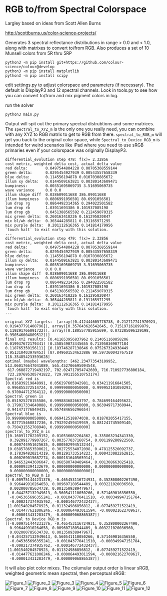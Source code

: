 # RGB to/from Spectral Colorspace

Largley based on ideas from Scott Allen Burns

http://scottburns.us/color-science-projects/

Generates 3 spectral reflectance distributions in range > 0.0 and < 1.0, along with matrixes to convert to/from RGB. Also produces a set of 10 Munsell colors from 5R thru 5RP


```
python3 -m pip install git+https://github.com/colour-science/colour@develop
python3 -m pip install matplotlib
python3 -m pip install scipy
```

edit settings.py to adjust colorspace and parameters (if necessary).  The default is DisplayP3 and 12 spectral channels.  Look in tools.py to see how you can convert to/from and mix pigment colors in log.

run the solver

```
python3 main.py
```

Output will spit out the primary spectral distrubtions and some matrices.  The `spectral_to_XYZ_m` is the only one you really need, you can combine with any XYZ to RGB matrix to get to RGB from there. `spectral_to_RGB_m` will get you back to the original color space, while `Spectral_to_Device_RGB_m` is intended for weird scenarios like iPad where you need to use sRGB primaries even if your colorspace was originally DisplayP3.

```
differential_evolution step 478: f(x)= 2.32856
cost metric, weighted delta cost, actual delta value
red delta:        0.0497544804228 0.00705368559144
green delta:      0.0295454927939 0.00543557658339
blue delta:       0.114556104878 0.0107030885672
illum xy delta:   0.0144509163821 0.00380143609471
bumpiness:        0.00351695069735 3.51695069735
wave variance     0.0 0.0
illum shape diff  0.038609011688 386.09011688
illum bumpiness   0.0806991056501 80.6991056501
lum drop rg       0.0864492314365 0.294022501582
lum drop rb       1.03911693386 0.101937085198
lum drop gb       0.0451388565592 0.212459070315
mix green delta:  0.260163418226 0.161295820847
mix bl/wh delta:  0.365444285811 0.191165971295
mix purple delta:  0.201112616365 0.141814179956
`touch halt` to exit early with this solution.
---
differential_evolution step 479: f(x)= 2.32856
cost metric, weighted delta cost, actual delta value
red delta:        0.0497544804228 0.00705368559144
green delta:      0.0295454927939 0.00543557658339
blue delta:       0.114556104878 0.0107030885672
illum xy delta:   0.0144509163821 0.00380143609471
bumpiness:        0.00351695069735 3.51695069735
wave variance     0.0 0.0
illum shape diff  0.038609011688 386.09011688
illum bumpiness   0.0806991056501 80.6991056501
lum drop rg       0.0864492314365 0.294022501582
lum drop rb       1.03911693386 0.101937085198
lum drop gb       0.0451388565592 0.212459070315
mix green delta:  0.260163418226 0.161295820847
mix bl/wh delta:  0.365444285811 0.191165971295
mix purple delta:  0.201112616365 0.141814179956
`touch halt` to exit early with this solution.
---

original XYZ targets:  [array([0.412444605778738, 0.212717741970923, 0.019437791408796]), array([0.357643626542645, 0.715197161899879, 0.119291766091722]), array([0.180557785915699, 0.072285096129198, 0.950546004809512])]
final XYZ results: [0.411653956837962 0.214051160858206 0.019937672179341] [0.358549073445655 0.713950369077184 0.118765350156111] [0.183746287138646 0.075267324938449 0.951310403978453] [87.849601534623886 99.597360042767519 118.354854233593628]
optimal (maybe) wavelengths: [462.234773543109952, 513.060176647041089, 565.452706695094548,
 617.968872719492197, 702.024717054742609, 716.710927736806184,
 723.207695305741822, 729.991155510753174]
Spectral red is
[0.016839219848991, 0.056297605942981, 0.034211916841505,
 0.996855372514724, 0.999990000050000, 0.999952101050293,
 0.970044712764112, 0.999990000050000]
Spectral green is
[0.051925270155586, 0.999883682663797, 0.784699164495622,
 0.179017334640088, 0.999990000050000, 0.963949717360944,
 0.941471776849435, 0.957484656296654]
Spectral blue is
[0.999990000050000, 0.069412518874038, 0.018702055417155,
 0.027715468817236, 0.793292459419939, 0.881241745509140,
 0.750431552708948, 0.999990000050000]
spectral_to_XYZ_m is
[[0.160911702209152, 0.010536082264362, 0.335863234341330,
  0.392091779907267, 0.003577037160754, 0.001199280922560,
  0.000744951625635, 0.000502994513244],
 [0.038578653590621, 0.302725534072098, 0.478125520092737,
  0.178394820214319, 0.001291733514223, 0.000433082262815,
  0.000269015687274, 0.000181640565914],
 [0.946532443606047, 0.068580748489464, 0.001308663025418,
  0.000093394132679, 0.000000000000000, 0.000000000000000,
  0.000000000000000, 0.000000000000000]]
spectral_to_RGB_m is
[[-0.009751444231376, -0.465453116724931, 0.352808002267490,
  0.996449910264658, 0.009607180544409, 0.003221020036560,
  0.002000785634738, 0.001350938947967],
 [-0.044257132949613, 0.560541110050266, 0.571469016356550,
  -0.045365696355241, -0.001043770411510, -0.000349947151784,
  -0.000217374935762, -0.000146772432437],
 [1.001540204578923, 0.011324986856812, -0.077459271522419,
  -0.014477621006246, -0.000064493011594, -0.000021622709617,
  -0.000013431283479, -0.000009068865387]]
Spectral_to_Device_RGB_m is
[[-0.009751444231376, -0.465453116724931, 0.352808002267490,
  0.996449910264658, 0.009607180544409, 0.003221020036560,
  0.002000785634738, 0.001350938947967],
 [-0.044257132949613, 0.560541110050266, 0.571469016356550,
  -0.045365696355241, -0.001043770411510, -0.000349947151784,
  -0.000217374935762, -0.000146772432437],
 [1.001540204578923, 0.011324986856812, -0.077459271522419,
  -0.014477621006246, -0.000064493011594, -0.000021622709617,
  -0.000013431283479, -0.000009068865387]]
  ```
  
  
It will also plot color mixes.  The columular output order is  linear sRGB, weighted geometric mean spectral, then perceptual sRGB:
  
![Figure_1](https://user-images.githubusercontent.com/6015639/150627303-476c9959-cd6c-4a2e-8090-1374c4e2859c.png)
![Figure_2](https://user-images.githubusercontent.com/6015639/150627306-16b4896f-90cc-492c-aba1-5eda4e7dc500.png)
![Figure_3](https://user-images.githubusercontent.com/6015639/150627309-50f58cd4-7323-42cf-9755-07512b7e877e.png)
![Figure_4](https://user-images.githubusercontent.com/6015639/150627329-3d1cecc1-c058-4f0c-aeba-4624d415f4fe.png)
![Figure_5](https://user-images.githubusercontent.com/6015639/150627334-6800c07e-9640-4a5a-a967-75957459084b.png)
![Figure_6](https://user-images.githubusercontent.com/6015639/150627339-3843a048-8bd5-462c-a56d-6c51d6683684.png)
![Figure_7](https://user-images.githubusercontent.com/6015639/150627343-be564c25-b760-4b2e-9974-3e9907fc82ec.png)
![Figure_8](https://user-images.githubusercontent.com/6015639/150627346-b768b1ac-15e8-4499-86be-eeb032909e8c.png)
![Figure_9](https://user-images.githubusercontent.com/6015639/150627349-3ae7dac9-567d-4518-be19-cff3d7a47fc6.png)
![Figure_10](https://user-images.githubusercontent.com/6015639/150627353-faace08e-90b7-42f3-ab27-2c00d48f8f04.png)
![Figure_11](https://user-images.githubusercontent.com/6015639/150627358-800a449d-e480-4f0f-90c3-8d7b2954d9b1.png)
![Figure_12](https://user-images.githubusercontent.com/6015639/150627366-59345b5a-b69b-4ba6-b7d9-ef49cd23011c.png)
